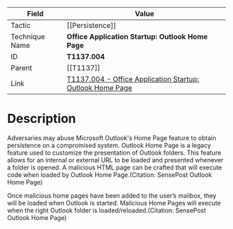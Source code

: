 
|Field|Value|
|---|---|
|Tactic|[[Persistence]]|
|Technique Name|**Office Application Startup: Outlook Home Page**|
|ID|**T1137.004**|
|Parent|[[T1137]]|
|Link|[T1137.004 - Office Application Startup: Outlook Home Page](https://attack.mitre.org/techniques/T1137/004)|

# Description

Adversaries may abuse Microsoft Outlook's Home Page feature to obtain persistence on a compromised system. Outlook Home Page is a legacy feature used to customize the presentation of Outlook folders. This feature allows for an internal or external URL to be loaded and presented whenever a folder is opened. A malicious HTML page can be crafted that will execute code when loaded by Outlook Home Page.(Citation: SensePost Outlook Home Page)

Once malicious home pages have been added to the user’s mailbox, they will be loaded when Outlook is started. Malicious Home Pages will execute when the right Outlook folder is loaded/reloaded.(Citation: SensePost Outlook Home Page)
